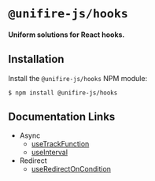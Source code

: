 # `@unifire-js/hooks`

#### <b>Uniform solutions for React hooks.</b>

## Installation

Install the `@unifire-js/hooks` NPM module:

```
$ npm install @unifire-js/hooks
```

## Documentation Links

* Async
    * [useTrackFunction](/packages/hooks/docs/async/use-track-function.md)
    * [useInterval](/packages/hooks/docs/async/use-interval.md)
* Redirect
    * [useRedirectOnCondition](/packages/hooks/docs/redirect/use-redirect-on-condition.md)